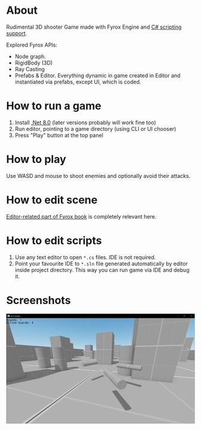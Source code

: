 # About
Rudimental 3D shooter Game made with Fyrox Engine and [C# scripting support](https://github.com/kkolyan/fyrox_lite).

Explored Fyrox APIs:
* Node graph.
* RigidBody (3D)
* Ray Casting
* Prefabs & Editor. Everything dynamic in game created in Editor and instantiated via prefabs, except UI, which is coded.

# How to run a game
1. Install [.Net 8.0](https://dotnet.microsoft.com/en-us/download/dotnet/thank-you/sdk-8.0.410-windows-x64-installer) (later versions probably will work fine too)
2. Run editor, pointing to a game directory (using CLI or UI chooser)
3. Press "Play" button at the top panel

# How to play
Use WASD and mouse to shoot enemies and optionally avoid their attacks.

# How to edit scene
[Editor-related part of Fyrox book](https://fyrox-book.github.io/beginning/editor_overview.html) is completely relevant here.

# How to edit scripts
1. Use any text editor to open `*.cs` files. IDE is not required.
2. Point your favourite IDE to `*.sln` file generated automatically by editor inside project directory. This way you can run game via IDE and debug it.

# Screenshots
![gameplay.png](gameplay.png)
